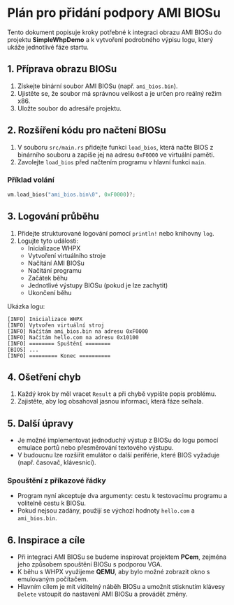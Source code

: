 # Plán pro přidání podpory AMI BIOSu

Tento dokument popisuje kroky potřebné k integraci obrazu AMI BIOSu do projektu **SimpleWhpDemo** a k vytvoření podrobného výpisu logu, který ukáže jednotlivé fáze startu.

## 1. Příprava obrazu BIOSu
1. Získejte binární soubor AMI BIOSu (např. `ami_bios.bin`).
2. Ujistěte se, že soubor má správnou velikost a je určen pro reálný režim x86.
3. Uložte soubor do adresáře projektu.

## 2. Rozšíření kódu pro načtení BIOSu
1. V souboru `src/main.rs` přidejte funkci `load_bios`, která načte BIOS z binárního souboru a zapíše jej na adresu `0xF0000` ve virtuální paměti.
2. Zavolejte `load_bios` před načtením programu v hlavní funkci `main`.

### Příklad volání
```rust
vm.load_bios("ami_bios.bin\0", 0xF0000)?;
```

## 3. Logování průběhu
1. Přidejte strukturované logování pomocí `println!` nebo knihovny `log`.
2. Logujte tyto události:
   - Inicializace WHPX
   - Vytvoření virtuálního stroje
   - Načítání AMI BIOSu
   - Načítání programu
   - Začátek běhu
   - Jednotlivé výstupy BIOSu (pokud je lze zachytit)
   - Ukončení běhu

Ukázka logu:
```
[INFO] Inicializace WHPX
[INFO] Vytvořen virtuální stroj
[INFO] Načítám ami_bios.bin na adresu 0xF0000
[INFO] Načítám hello.com na adresu 0x10100
[INFO] ======== Spuštění ========
[BIOS] ...
[INFO] ========= Konec ==========
```

## 4. Ošetření chyb
1. Každý krok by měl vracet `Result` a při chybě vypište popis problému.
2. Zajistěte, aby log obsahoval jasnou informaci, která fáze selhala.

## 5. Další úpravy
- Je možné implementovat jednoduchý výstup z BIOSu do logu pomocí emulace portů nebo přesměrování textového výstupu.
- V budoucnu lze rozšířit emulátor o další periférie, které BIOS vyžaduje (např. časovač, klávesnici).

### Spouštění z příkazové řádky
- Program nyní akceptuje dva argumenty: cestu k testovacímu programu a volitelně cestu k BIOSu.
- Pokud nejsou zadány, použijí se výchozí hodnoty `hello.com` a `ami_bios.bin`.


## 6. Inspirace a cíle
- Při integraci AMI BIOSu se budeme inspirovat projektem **PCem**, zejména jeho způsobem spouštění BIOSu s podporou VGA.
- K běhu s WHPX využijeme **QEMU**, aby bylo možné zobrazit okno s emulovaným počítačem.
- Hlavním cílem je mít viditelný náběh BIOSu a umožnit stisknutím klávesy `Delete` vstoupit do nastavení AMI BIOSu a provádět změny.
